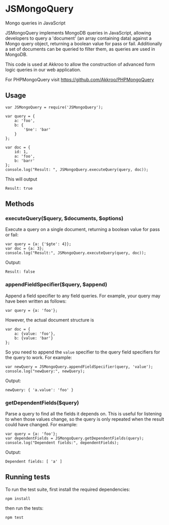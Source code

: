 # JSMongoQuery

Mongo queries in JavaScript

JSMongoQuery implements MongoDB queries in JavaScript, allowing developers to query a 'document' (an array containing data) against a Mongo query object, returning a boolean value for pass or fail.  Additionally a set of documents can be queried to filter them, as queries are used in MongoDB.

This code is used at Akkroo to allow the construction of advanced form logic queries in our web application.

For PHPMongoQuery visit https://github.com/Akkroo/PHPMongoQuery

## Usage

```
var JSMongoQuery = require('JSMongoQuery');

var query = {
	a: 'foo',
	b: {
		'$ne': 'bar'
	}
};

var doc = {
	id: 1,
	a: 'foo',
	b: 'barr'
};
console.log("Result: ", JSMongoQuery.executeQuery(query, doc));
```

This will output

```
Result: true
```

## Methods

### executeQuery($query, $documents, $options)

Execute a query on a single document, returning a boolean value for pass or fail:

```
var query = {a: {'$gte': 4}};
var doc = {a: 3};
console.log("Result:", JSMongoQuery.executeQuery(query, doc));
```

Output:

```
Result: false
```

### appendFieldSpecifier($query, $append)

Append a field specifier to any field queries. For example, your query may have been written as follows:

```
var query = {a: 'foo'};
```

However, the actual document structure is

```
var doc = {
	a: {value: 'foo'},
	b: {value: 'bar'}
};
```

So you need to append the `value` specifier to the query field specifiers for the query to work. For example:

```
var newQuery = JSMongoQuery.appendFieldSpecifier(query, 'value');
console.log("newQuery:", newQuery);
```

Output:

```
newQuery: { 'a.value': 'foo' }
```

### getDependentFields($query)

Parse a query to find all the fields it depends on. This is useful for listening to when those values change, so the query is only repeated when the result could have changed. For example:

```
var query = {a: 'foo'};
var dependentFields = JSMongoQuery.getDependentFields(query);
console.log("Dependent fields:", dependentFields);
```

Output:

```
Dependent fields: [ 'a' ]
```

## Running tests

To run the test suite, first install the required dependencies:

```
npm install
```

then run the tests:

```
npm test
```